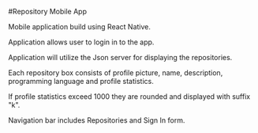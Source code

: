#Repository Mobile App

Mobile application build using React Native. 

Application allows user to login in to the app. 

Application will utilize the Json server for displaying the repositories. 

Each repository box consists of profile picture, name, description, programming language and profile statistics.

If profile statistics exceed 1000 they are rounded and displayed with suffix "k".

Navigation bar includes Repositories and Sign In form. 

